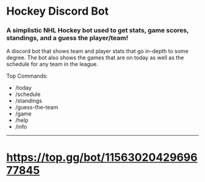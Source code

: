 # Hockey Discord Bot
### A simplistic NHL Hockey bot used to get stats, game scores, standings, and a guess the player/team!

A discord bot that shows team and player stats that go in-depth to some degree. The bot also shows the games that are on today as well as the schedule for any team in the league.

Top Commands:
- /today
- /schedule
- /standings
- /guess-the-team
- /game
- /help
- /info

-------------------------------------------------------------------- 

# https://top.gg/bot/1156302042969677845
